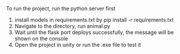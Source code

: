 To run the project, run the python server first

1. install models in requirements.txt by pip install -r requirements.txt
2. Navigate to the directory, run animal.py
3. Wait until the flask port deploys successfully, the message will be shown on the console
4. Open the project in unity or run the .exe file to test it
